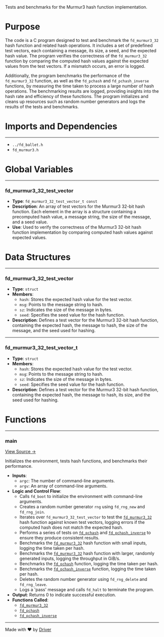 <!--------------------------------------------------------------------------------->
<!-- IMPORTANT: This file is auto-generated by Driver (https://driver.ai). -------->
<!-- Manual edits may be overwritten on future commits. --------------------------->
<!--------------------------------------------------------------------------------->

Tests and benchmarks for the Murmur3 hash function implementation.

# Purpose
The code is a C program designed to test and benchmark the `fd_murmur3_32` hash function and related hash operations. It includes a set of predefined test vectors, each containing a message, its size, a seed, and the expected hash value. The program verifies the correctness of the `fd_murmur3_32` function by comparing the computed hash values against the expected values from the test vectors. If a mismatch occurs, an error is logged.

Additionally, the program benchmarks the performance of the `fd_murmur3_32` function, as well as the `fd_pchash` and `fd_pchash_inverse` functions, by measuring the time taken to process a large number of hash operations. The benchmarking results are logged, providing insights into the hash rate and efficiency of these functions. The program initializes and cleans up resources such as random number generators and logs the results of the tests and benchmarks.
# Imports and Dependencies

---
- `../fd_ballet.h`
- `fd_murmur3.h`


# Global Variables

---
### fd\_murmur3\_32\_test\_vector
- **Type**: ``fd_murmur3_32_test_vector_t const``
- **Description**: An array of test vectors for the Murmur3 32-bit hash function. Each element in the array is a structure containing a precomputed hash value, a message string, the size of the message, and a seed value.
- **Use**: Used to verify the correctness of the Murmur3 32-bit hash function implementation by comparing computed hash values against expected values.


# Data Structures

---
### fd\_murmur3\_32\_test\_vector
- **Type**: ``struct``
- **Members**:
    - `hash`: Stores the expected hash value for the test vector.
    - `msg`: Points to the message string to hash.
    - `sz`: Indicates the size of the message in bytes.
    - `seed`: Specifies the seed value for the hash function.
- **Description**: Defines a test vector for the Murmur3 32-bit hash function, containing the expected hash, the message to hash, the size of the message, and the seed used for hashing.


---
### fd\_murmur3\_32\_test\_vector\_t
- **Type**: ``struct``
- **Members**:
    - `hash`: Stores the expected hash value for the test vector.
    - `msg`: Points to the message string to hash.
    - `sz`: Indicates the size of the message in bytes.
    - `seed`: Specifies the seed value for the hash function.
- **Description**: Defines a test vector for the Murmur3 32-bit hash function, containing the expected hash, the message to hash, its size, and the seed used for hashing.


# Functions

---
### main<!-- {{#callable:main}} -->
[View Source →](<../../../../../src/ballet/murmur3/test_murmur3.c#L45>)

Initializes the environment, tests hash functions, and benchmarks their performance.
- **Inputs**:
    - `argc`: The number of command-line arguments.
    - `argv`: An array of command-line arguments.
- **Logic and Control Flow**:
    - Calls `fd_boot` to initialize the environment with command-line arguments.
    - Creates a random number generator `rng` using `fd_rng_new` and `fd_rng_join`.
    - Iterates over `fd_murmur3_32_test_vector` to test the [`fd_murmur3_32`](<fd_murmur3.c.md#fd_murmur3_32>) hash function against known test vectors, logging errors if the computed hash does not match the expected hash.
    - Performs a series of tests on [`fd_pchash`](<fd_murmur3.h.md#fd_pchash>) and [`fd_pchash_inverse`](<fd_murmur3.h.md#fd_pchash_inverse>) to ensure they produce consistent results.
    - Benchmarks the [`fd_murmur3_32`](<fd_murmur3.c.md#fd_murmur3_32>) hash function with small inputs, logging the time taken per hash.
    - Benchmarks the [`fd_murmur3_32`](<fd_murmur3.c.md#fd_murmur3_32>) hash function with larger, randomly generated inputs, logging the throughput in GiB/s.
    - Benchmarks the [`fd_pchash`](<fd_murmur3.h.md#fd_pchash>) function, logging the time taken per hash.
    - Benchmarks the [`fd_pchash_inverse`](<fd_murmur3.h.md#fd_pchash_inverse>) function, logging the time taken per hash.
    - Deletes the random number generator using `fd_rng_delete` and `fd_rng_leave`.
    - Logs a 'pass' message and calls `fd_halt` to terminate the program.
- **Output**: Returns 0 to indicate successful execution.
- **Functions Called**:
    - [`fd_murmur3_32`](<fd_murmur3.c.md#fd_murmur3_32>)
    - [`fd_pchash`](<fd_murmur3.h.md#fd_pchash>)
    - [`fd_pchash_inverse`](<fd_murmur3.h.md#fd_pchash_inverse>)



---
Made with ❤️ by [Driver](https://www.driver.ai/)
